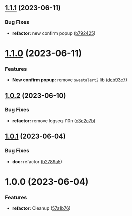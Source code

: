 ## [1.1.1](https://github.com/YU000jp/logseq-plugin-confirmation-done-task/compare/v1.1.0...v1.1.1) (2023-06-11)


### Bug Fixes

* **refactor:** new confirm popup ([b792425](https://github.com/YU000jp/logseq-plugin-confirmation-done-task/commit/b79242518332ad11821e1945007bfce049f67e5d))

# [1.1.0](https://github.com/YU000jp/logseq-plugin-confirmation-done-task/compare/v1.0.2...v1.1.0) (2023-06-11)


### Features

* **New confirm popup:** remove `sweetalert2` lib ([dcb93c7](https://github.com/YU000jp/logseq-plugin-confirmation-done-task/commit/dcb93c7545970581611aa122826ad9c58cc52eca))

## [1.0.2](https://github.com/YU000jp/logseq-plugin-confirmation-done-task/compare/v1.0.1...v1.0.2) (2023-06-10)


### Bug Fixes

* **refactor:** remove logseq-l10n ([c3e2c7b](https://github.com/YU000jp/logseq-plugin-confirmation-done-task/commit/c3e2c7b8348489ae69663b1fbecb0fc0af69abc8))

## [1.0.1](https://github.com/YU000jp/logseq-plugin-confirmation-done-task/compare/v1.0.0...v1.0.1) (2023-06-04)


### Bug Fixes

* **doc:** refactor ([b2789a5](https://github.com/YU000jp/logseq-plugin-confirmation-done-task/commit/b2789a5ca90482b51beb5edc7e06acc943182692))

# 1.0.0 (2023-06-04)


### Features

* **refactor:** Cleanup ([57a1b76](https://github.com/YU000jp/logseq-plugin-confirmation-done-task/commit/57a1b764799bf4144abf6d2c3e2fe2799ed3f996))
